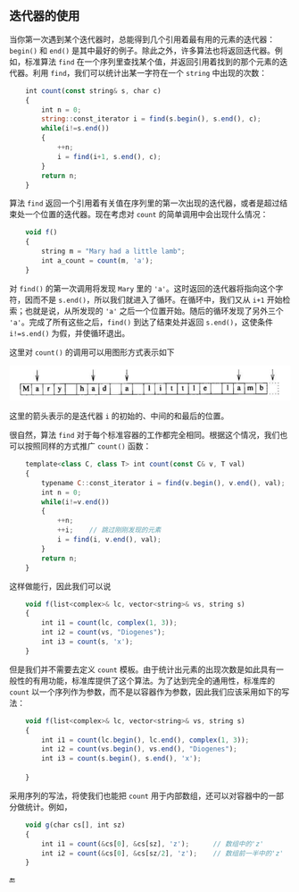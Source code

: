 ## 迭代器的使用

当你第一次遇到某个迭代器时，总能得到几个引用着最有用的元素的迭代器：`begin()` 和 `end()` 是其中最好的例子。除此之外，许多算法也将返回迭代器。例如，标准算法 `find` 在一个序列里查找某个值，并返回引用着找到的那个元素的迭代器。利用 `find`，我们可以统计出某一字符在一个 `string` 中出现的次数：

```javascript
    int count(const string& s, char c)
    {
        int n = 0;
        string::const_iterator i = find(s.begin(), s.end(), c);
        while(i!=s.end())
        {
            ++n;
            i = find(i+1, s.end(), c);
        }
        return n;
    }
```

算法 `find` 返回一个引用着有关值在序列里的第一次出现的迭代器，或者是超过结束处一个位置的迭代器。现在考虑对 `count` 的简单调用中会出现什么情况：

```javascript
    void f()
    {
        string m = "Mary had a little lamb";
        int a_count = count(m, 'a');
    }
```

对 `find()` 的第一次调用将发现 `Mary` 里的 `'a'`。这时返回的迭代器将指向这个字符，因而不是 `s.end()`，所以我们就进入了循环。在循环中，我们又从 `i+1` 开始检索；也就是说，从所发现的 `'a'` 之后一个位置开始。随后的循环发现了另外三个 `'a'`。完成了所有这些之后，`find()` 到达了结束处并返回 `s.end()`，这使条件 `i!=s.end()` 为假，并使循环退出。

这里对 `count()` 的调用可以用图形方式表示如下

![](/assets/3_8_1.png)

这里的箭头表示的是迭代器 `i` 的初始的、中间的和最后的位置。

很自然，算法 `find` 对于每个标准容器的工作都完全相同。根据这个情况，我们也可以按照同样的方式推广 `count()` 函数：

```javascript
    template<class C, class T> int count(const C& v, T val)
    {
        typename C::const_iterator i = find(v.begin(), v.end(), val);    //  "typename" 参见C.13.5节
        int n = 0;
        while(i!=v.end())
        {
            ++n;
            ++i;    // 跳过刚刚发现的元素
            i = find(i, v.end(), val);
        }
        return n;
    }
```

这样做能行，因此我们可以说

```javascript
    void f(list<complex>& lc, vector<string>& vs, string s)
    {
        int i1 = count(lc, complex(1, 3));
        int i2 = count(vs, "Diogenes");
        int i3 = count(s, 'x');
    }
```

但是我们并不需要去定义 `count` 模板。由于统计出元素的出现次数是如此具有一般性的有用功能，标准库提供了这个算法。为了达到完全的通用性，标准库的 `count` 以一个序列作为参数，而不是以容器作为参数，因此我们应该采用如下的写法：

```javascript
    void f(list<complex>& lc, vector<string>& vs, string s)
    {
        int i1 = count(lc.begin(), lc.end(), complex(1, 3));
        int i2 = count(vs.begin(), vs.end(), "Diogenes");
        int i3 = count(s.begin(), s.end(), 'x');

    }
```

采用序列的写法，将使我们也能把 `count` 用于内部数组，还可以对容器中的一部分做统计。例如，

```javascript
    void g(char cs[], int sz)
    {
        int i1 = count(&cs[0], &cs[sz], 'z');      // 数组中的'z'
        int i2 = count(&cs[0], &cs[sz/2], 'z');    // 数组前一半中的'z'
    }
```

🔚

